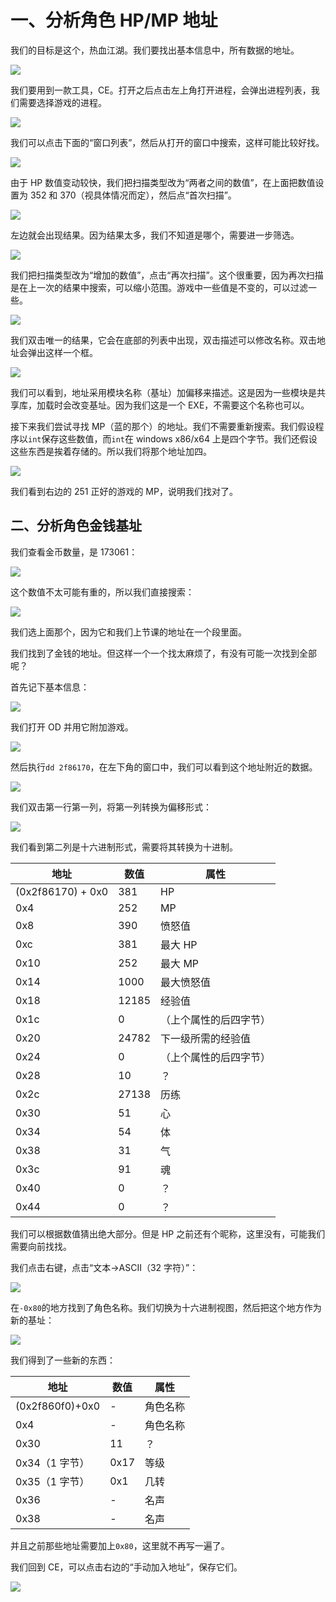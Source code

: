 # 一、分析角色 HP/MP 地址

我们的目标是这个，热血江湖。我们要找出基本信息中，所有数据的地址。

![](http://ww1.sinaimg.cn/large/841aea59gy1fmz3otdfi6j20s10lqtce.jpg)

我们要用到一款工具，CE。打开之后点击左上角打开进程，会弹出进程列表，我们需要选择游戏的进程。

![](http://ww1.sinaimg.cn/large/841aea59gy1fmz3pge39oj20ix0kp3zt.jpg)

我们可以点击下面的“窗口列表”，然后从打开的窗口中搜索，这样可能比较好找。

![](http://ww1.sinaimg.cn/large/841aea59gy1fmz3pm6rpej208s0d73z2.jpg)

由于 HP 数值变动较快，我们把扫描类型改为“两者之间的数值”，在上面把数值设置为 352 和 370（视具体情况而定），然后点“首次扫描”。

![](http://ww1.sinaimg.cn/large/841aea59gy1fmz3prus3wj20iy0kodgy.jpg)

左边就会出现结果。因为结果太多，我们不知道是哪个，需要进一步筛选。

![](http://ww1.sinaimg.cn/large/841aea59gy1fmz3prtj7hj207t0dhjrt.jpg)

我们把扫描类型改为“增加的数值”，点击“再次扫描”。这个很重要，因为再次扫描是在上一次的结果中搜索，可以缩小范围。游戏中一些值是不变的，可以过滤一些。

![](http://ww1.sinaimg.cn/large/841aea59gy1fmz3prxxewj20of0d00u5.jpg)

我们双击唯一的结果，它会在底部的列表中出现，双击描述可以修改名称。双击地址会弹出这样一个框。

![](http://ww1.sinaimg.cn/large/841aea59gy1fmz3pruwiqj20j508tgm7.jpg)

我们可以看到，地址采用模块名称（基址）加偏移来描述。这是因为一些模块是共享库，加载时会改变基址。因为我们这是一个 EXE，不需要这个名称也可以。

接下来我们尝试寻找 MP（蓝的那个）的地址。我们不需要重新搜索。我们假设程序以`int`保存这些数值，而`int`在 windows x86/x64 上是四个字节。我们还假设这些东西是挨着存储的。所以我们将那个地址加四。

![](http://ww1.sinaimg.cn/large/841aea59gy1fmz3prv2luj20t70cmdhj.jpg)

我们看到右边的 251 正好的游戏的 MP，说明我们找对了。

## 二、分析角色金钱基址

我们查看金币数量，是 173061：

![](https://wx3.sinaimg.cn/large/841aea59ly1fody0h0u65j21270m6q6u.jpg)

这个数值不太可能有重的，所以我们直接搜索：

![](https://wx3.sinaimg.cn/large/841aea59ly1fody31ogimj206s09f3ye.jpg)

我们选上面那个，因为它和我们上节课的地址在一个段里面。

我们找到了金钱的地址。但这样一个一个找太麻烦了，有没有可能一次找到全部呢？

首先记下基本信息：

![](https://wx2.sinaimg.cn/square/841aea59ly1fody9ultz2j20bi0c7q3n.jpg)

我们打开 OD 并用它附加游戏。

![](https://wx3.sinaimg.cn/large/841aea59ly1fody54zcxxj20u40iu0wt.jpg)

然后执行`dd 2f86170`，在左下角的窗口中，我们可以看到这个地址附近的数据。

![](https://wx3.sinaimg.cn/square/841aea59ly1fodybxz0b4j20ke0c0t9d.jpg)

我们双击第一行第一列，将第一列转换为偏移形式：

![](https://wx3.sinaimg.cn/square/841aea59ly1fodyeda2iaj20800azt8z.jpg)

我们看到第二列是十六进制形式，需要将其转换为十进制。

| 地址 | 数值 | 属性 |
| --- | --- | --- |
| (0x2f86170) + 0x0 | 381 | HP |
| 0x4 | 252 | MP |
| 0x8 | 390 | 愤怒值 |
| 0xc | 381 | 最大 HP |
| 0x10 | 252 | 最大 MP |
| 0x14 | 1000 | 最大愤怒值 |
| 0x18 | 12185 | 经验值 |
| 0x1c | 0 | （上个属性的后四字节） |
| 0x20 | 24782 | 下一级所需的经验值 |
| 0x24 | 0 | （上个属性的后四字节） |
| 0x28 | 10 | ？ |
| 0x2c | 27138 | 历练 |
| 0x30 | 51 | 心 |
| 0x34 | 54 | 体 |
| 0x38 | 31 | 气 |
| 0x3c | 91 | 魂 |
| 0x40 | 0 | ？ |
| 0x44 | 0 | ？ |

我们可以根据数值猜出绝大部分。但是 HP 之前还有个昵称，这里没有，可能我们需要向前找找。

我们点击右键，点击“文本->ASCII（32 字符）”：

![](https://wx4.sinaimg.cn/square/841aea59ly1fodz8nzqjyj20bv0660sy.jpg)

在`-0x80`的地方找到了角色名称。我们切换为十六进制视图，然后把这个地方作为新的基址：

![](https://wx2.sinaimg.cn/square/841aea59ly1fodz9103wyj209o0avaae.jpg)

我们得到了一些新的东西：

| 地址 | 数值 | 属性 |
| --- | --- | --- |
| (0x2f860f0)+0x0 | - | 角色名称 |
| 0x4 | - | 角色名称 |
| 0x30 | 11 | ？ |
| 0x34（1 字节） | 0x17 | 等级 |
| 0x35（1 字节） | 0x1 | 几转 |
| 0x36 | - | 名声 |
| 0x38 | - | 名声 |

并且之前那些地址需要加上`0x80`，这里就不再写一遍了。

我们回到 CE，可以点击右边的“手动加入地址”，保存它们。

![](https://wx1.sinaimg.cn/large/841aea59ly1fodz9d79fwj20im0bwwfg.jpg)

